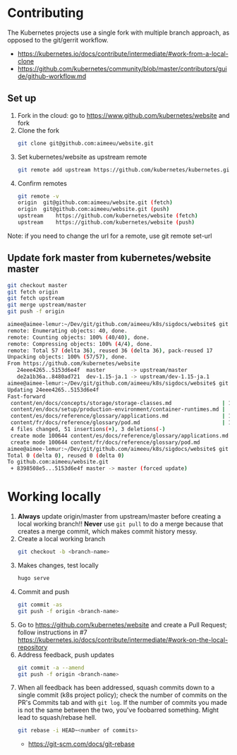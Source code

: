 # Contributing
The Kubernetes projects use a single fork with multiple branch approach, as opposed to the git/gerrit workflow.
- https://kubernetes.io/docs/contribute/intermediate/#work-from-a-local-clone
- https://github.com/kubernetes/community/blob/master/contributors/guide/github-workflow.md

## Set up

1. Fork in the cloud: go to https://www.github.com/kubernetes/website and fork
1. Clone the fork
    ```bash
    git clone git@github.com:aimeeu/website.git
    ```
1. Set kubernetes/website as upstream remote
    ```bash
    git remote add upstream https://github.com/kubernetes/kubernetes.git
    ```
1. Confirm remotes
    ```bash
    git remote -v
    origin	git@github.com:aimeeu/website.git (fetch)
    origin	git@github.com:aimeeu/website.git (push)
    upstream	https://github.com/kubernetes/website (fetch)
    upstream	https://github.com/kubernetes/website (push)
    ```

Note: if you need to change the url for a remote, use git remote set-url <upstream> <new url>

## Update fork master from kubernetes/website master

```bash
git checkout master
git fetch origin
git fetch upstream
git merge upstream/master
git push -f origin
```

``` bash
aimee@aimee-lemur:~/Dev/git/github.com/aimeeu/k8s/sigdocs/website$ git fetch upstream
remote: Enumerating objects: 40, done.
remote: Counting objects: 100% (40/40), done.
remote: Compressing objects: 100% (4/4), done.
remote: Total 57 (delta 36), reused 36 (delta 36), pack-reused 17
Unpacking objects: 100% (57/57), done.
From https://github.com/kubernetes/website
   24eee4265..5153d6e4f  master        -> upstream/master
   de2a1b36a..8480ad721  dev-1.15-ja.1 -> upstream/dev-1.15-ja.1
aimee@aimee-lemur:~/Dev/git/github.com/aimeeu/k8s/sigdocs/website$ git merge upstream/master
Updating 24eee4265..5153d6e4f
Fast-forward
 content/en/docs/concepts/storage/storage-classes.md                | 18 +++++++++++++++---
 content/en/docs/setup/production-environment/container-runtimes.md |  5 +++++
 content/es/docs/reference/glossary/applications.md                 | 13 +++++++++++++
 content/fr/docs/reference/glossary/pod.md                          | 18 ++++++++++++++++++
 4 files changed, 51 insertions(+), 3 deletions(-)
 create mode 100644 content/es/docs/reference/glossary/applications.md
 create mode 100644 content/fr/docs/reference/glossary/pod.md
aimee@aimee-lemur:~/Dev/git/github.com/aimeeu/k8s/sigdocs/website$ git push -f origin
Total 0 (delta 0), reused 0 (delta 0)
To github.com:aimeeu/website.git
 + 8398508e5...5153d6e4f master -> master (forced update)
```

# Working locally

1. **Always** update origin/master from upstream/master before creating a local working branch!! **Never** use ```git pull``` to do a merge because that creates a merge commit, which makes commit history messy.
1. Create a local working branch
    ```bash
    git checkout -b <branch-name>
    ```
1. Makes changes, test locally
    ```bash
    hugo serve
    ```
1. Commit and push
    ```bash
    git commit -as
    git push -f origin <branch-name>
    ```
1. Go to https://github.com/kubernetes/website and create a Pull Request; follow instructions in #7 https://kubernetes.io/docs/contribute/intermediate/#work-on-the-local-repository
1. Address feedback, push updates
    ```bash
    git commit -a --amend
    git push -f origin <branch-name>
    ```
1. When all feedback has been addressed, squash commits down to a single commit (k8s project policy); check the number of commits on the PR's Commits tab and with ```git log```. If the number of commits you made is not the same between the two, you've foobarred something. Might lead to squash/rebase hell.
    ```bash
    git rebase -i HEAD~<number of commits>
    ```
    - https://git-scm.com/docs/git-rebase
